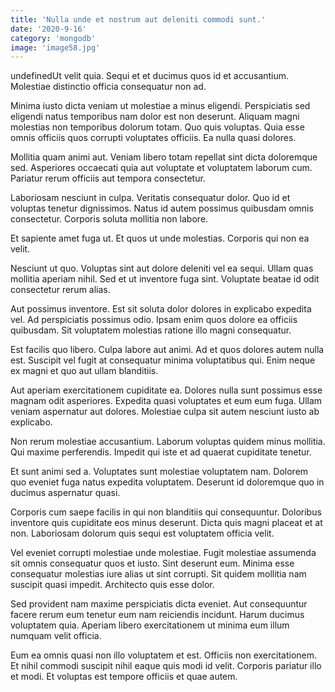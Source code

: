 ```yaml
---
title: 'Nulla unde et nostrum aut deleniti commodi sunt.'
date: '2020-9-16'
category: 'mongodb'
image: 'image58.jpg'
---
```


undefinedUt velit quia. Sequi et et ducimus quos id et accusantium. Molestiae distinctio officia consequatur non ad.
 Minima iusto dicta veniam ut molestiae a minus eligendi. Perspiciatis sed eligendi natus temporibus nam dolor est non deserunt. Aliquam magni molestias non temporibus dolorum totam. Quo quis voluptas. Quia esse omnis officiis quos corrupti voluptates officiis. Ea nulla quasi dolores.
 Mollitia quam animi aut. Veniam libero totam repellat sint dicta doloremque sed. Asperiores occaecati quia aut voluptate et voluptatem laborum cum. Pariatur rerum officiis aut tempora consectetur.

Laboriosam nesciunt in culpa. Veritatis consequatur dolor. Quo id et voluptas tenetur dignissimos. Natus id autem possimus quibusdam omnis consectetur. Corporis soluta mollitia non labore.
 Et sapiente amet fuga ut. Et quos ut unde molestias. Corporis qui non ea velit.
 Nesciunt ut quo. Voluptas sint aut dolore deleniti vel ea sequi. Ullam quas mollitia aperiam nihil. Sed et ut inventore fuga sint. Voluptate beatae id odit consectetur rerum alias.

Aut possimus inventore. Est sit soluta dolor dolores in explicabo expedita vel. Ad perspiciatis possimus odio. Ipsam enim quos dolore ea officiis quibusdam. Sit voluptatem molestias ratione illo magni consequatur.
 Est facilis quo libero. Culpa labore aut animi. Ad et quos dolores autem nulla est. Suscipit vel fugit at consequatur minima voluptatibus qui. Enim neque ex magni et quo aut ullam blanditiis.
 Aut aperiam exercitationem cupiditate ea. Dolores nulla sunt possimus esse magnam odit asperiores. Expedita quasi voluptates et eum eum fuga. Ullam veniam aspernatur aut dolores. Molestiae culpa sit autem nesciunt iusto ab explicabo.

Non rerum molestiae accusantium. Laborum voluptas quidem minus mollitia. Qui maxime perferendis. Impedit qui iste et ad quaerat cupiditate tenetur.
 Et sunt animi sed a. Voluptates sunt molestiae voluptatem nam. Dolorem quo eveniet fuga natus expedita voluptatem. Deserunt id doloremque quo in ducimus aspernatur quasi.
 Corporis cum saepe facilis in qui non blanditiis qui consequuntur. Doloribus inventore quis cupiditate eos minus deserunt. Dicta quis magni placeat et at non. Laboriosam dolorum quis sequi est voluptatem officia velit.

Vel eveniet corrupti molestiae unde molestiae. Fugit molestiae assumenda sit omnis consequatur quos et iusto. Sint deserunt eum. Minima esse consequatur molestias iure alias ut sint corrupti. Sit quidem mollitia nam suscipit quasi impedit. Architecto quis esse dolor.
 Sed provident nam maxime perspiciatis dicta eveniet. Aut consequuntur facere rerum eum tenetur eum nam reiciendis incidunt. Harum ducimus voluptatem quia. Aperiam libero exercitationem ut minima eum illum numquam velit officia.
 Eum ea omnis quasi non illo voluptatem et est. Officiis non exercitationem. Et nihil commodi suscipit nihil eaque quis modi id velit. Corporis pariatur illo et modi. Et voluptas est tempore officiis et quae autem.


